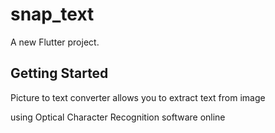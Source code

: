 # snap_text

A new Flutter project.

## Getting Started

Picture to text converter allows you to extract text from image

using Optical Character Recognition software online
